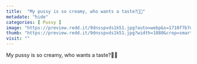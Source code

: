 ```yaml
---
title:  "My pussy is so creamy, who wants a taste?🙈💗"
metadate: "hide"
categories: [ Pussy ]
image: "https://preview.redd.it/9dnsspvds1k51.jpg?auto=webp&s=1710f7b7df38a2eef8eb29abb73e81f8d98065a3"
thumb: "https://preview.redd.it/9dnsspvds1k51.jpg?width=1080&crop=smart&auto=webp&s=09f4cc5fdb21c0bf475eba3611e676421c943c7b"
visit: ""
---
```

My pussy is so creamy, who wants a taste?🙈💗
